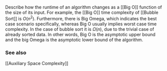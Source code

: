 Describe how the runtime of an algorithm changes as a [[Big O]] function of the size of its input.
For example, the [[Big O]] time complexity of [[Bubble Sort]] is $O(n^2)$. Furthermore, there is Big Omega, which indicates the best case scenario specifically, whereas Big O usually implies worst case time complexity. In the case of bubble sort it is $\Omega(n)$, due to the trivial case of already sorted data. In other words, Big O is the asymptotic upper bound and the big Omega is the asymptotic lower bound of the algorithm. 

### See also 
[[Auxiliary Space Complexity]]